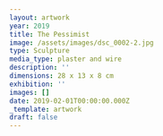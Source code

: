 ```yaml
---
layout: artwork
year: 2019
title: The Pessimist
image: /assets/images/dsc_0002-2.jpg
type: Sculpture
media_type: plaster and wire
description: ''
dimensions: 28 x 13 x 8 cm
exhibition: ''
images: []
date: 2019-02-01T00:00:00.000Z
_template: artwork
draft: false
---
```


